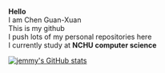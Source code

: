 **Hello**  
I am Chen Guan-Xuan  
This is my github  
I push lots of my personal repositories here  
I currently study at  **NCHU computer science**

[![jemmy's GitHub stats](https://github-readme-stats.vercel.app/api?username=jemmy9211&show_icons=true&theme=radical)](https://github.com/anuraghazra/github-readme-stats)
